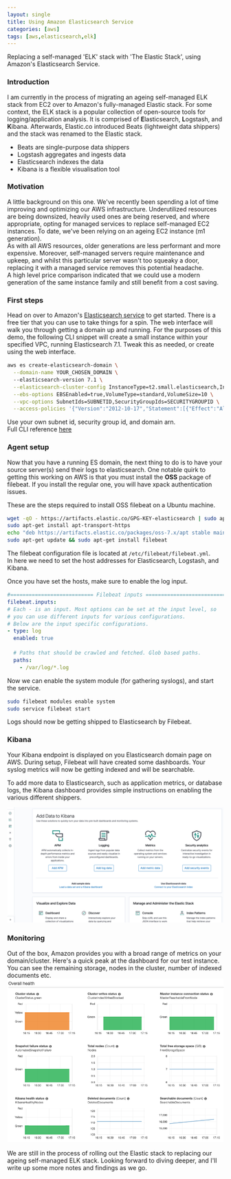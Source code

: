 ```yaml
---
layout: single
title: Using Amazon Elasticsearch Service
categories: [aws]
tags: [aws,elasticsearch,elk]
---
```


Replacing a self-managed 'ELK' stack with 'The Elastic Stack', using Amazon's Elasticsearch Service.

### Introduction
I am currently in the process of migrating an ageing self-managed ELK stack from
EC2 over to Amazon's fully-managed Elastic stack. For some context, the
ELK stack is a popular collection of open-source tools for logging/application
analysis. It is comprised of <b>E</b>lasticsearch, <b>L</b>ogstash, and
<b>K</b>ibana. Afterwards, Elastic.co introduced Beats (lightweight data shippers) and
the stack was renamed to the Elastic stack.

* Beats are single-purpose data shippers
* Logstash aggregates and ingests data
* Elasticsearch indexes the data
* Kibana is a flexible visualisation tool

### Motivation
A little background on this one. We've recently been spending a lot of time
improving and optimizing our AWS infrastructure. Underutilized resources are being downsized,
heavily used ones are being reserved, and where appropriate, opting for managed
services to replace self-managed EC2 instances.
To date, we've been relying on an ageing EC2 instance (m1 generation).  
As with all AWS resources, older generations are less performant and more expensive.
Moreover, self-managed servers require maintenance and upkeep, and whilst this
particular server wasn't too squeaky a door, replacing it with a managed service
removes this potential headache.  
A high level price comparison indicated that we could use a modern generation of
the same instance family and still benefit from a cost saving.

### First steps
Head on over to Amazon's [Elasticsearch
service](https://aws.amazon.com/elasticsearch-service/) to get started. There is
a free tier that you can use to take things for a spin.
The web interface will walk you through getting a domain up and running.
For the purposes of this demo, the following CLI snippet will create a small
instance within your specified VPC, running Elasticsearch 7.1. Tweak this as
needed, or create using the web interface.

```bash
aws es create-elasticsearch-domain \
  --domain-name YOUR_CHOSEN_DOMAIN \ 
  --elasticsearch-version 7.1 \
  --elasticsearch-cluster-config InstanceType=t2.small.elasticsearch,InstanceCount=1 \
  --ebs-options EBSEnabled=true,VolumeType=standard,VolumeSize=10 \
  --vpc-options SubnetIds=SUBNETID,SecurityGroupIds=SECURITYGROUPID \
  --access-policies '{"Version":"2012-10-17","Statement":[{"Effect":"Allow","Principal":{"AWS":"*"},"Action":"es:*","Resource":"YOUR_ARN"}]}'
```

Use your own subnet id, security group id, and domain arn.  
Full CLI reference
[here](https://docs.aws.amazon.com/cli/latest/reference/es/create-elasticsearch-domain.html)

### Agent setup
Now that you have a running ES domain, the next thing to do is to have your source server(s) send their
logs to elasticsearch. One notable quirk to getting this working on AWS is that you must install the <b>OSS</b> package of filebeat.
If you install the regular one, you will have xpack authentication issues.

These are the steps required to install OSS filebeat on a Ubuntu machine.

```bash
wget -qO - https://artifacts.elastic.co/GPG-KEY-elasticsearch | sudo apt-key add -
sudo apt-get install apt-transport-https
echo "deb https://artifacts.elastic.co/packages/oss-7.x/apt stable main" | sudo tee -a /etc/apt/sources.list.d/elastic-7.x.list
sudo apt-get update && sudo apt-get install filebeat
```

The filebeat configuration file is located at `/etc/filebeat/filebeat.yml`.  
In here we need to set the host addresses for Elasticsearch, Logstash, and Kibana.

Once you have set the hosts, make sure to enable the log input. 
```yaml
#=========================== Filebeat inputs =============================
filebeat.inputs:
# Each - is an input. Most options can be set at the input level, so
# you can use different inputs for various configurations.
# Below are the input specific configurations.
- type: log
  enabled: true

  # Paths that should be crawled and fetched. Glob based paths.
  paths:
    - /var/log/*.log
```

Now we can enable the system module (for gathering syslogs), and start the
service.

```bash
sudo filebeat modules enable system
sudo service filebeat start
```

Logs should now be getting shipped to Elasticsearch by Filebeat.

### Kibana

Your Kibana endpoint is displayed on you Elasticsearch domain page on AWS.
During setup, Filebeat will have created some dashboards. Your syslog metrics
will now be getting indexed and will be searchable. 

To add more data to Elasticsearch, such as application metrics, or database
logs, the Kibana dashboard provides simple instructions on enabling the various
different shippers.

![kibana dashboard](/assets/images/elasticstack/kibana.png)

### Monitoring
Out of the box, Amazon provides you with a broad range of metrics on your
domain/cluster. Here's a quick peak at the dashboard for our test instance. 
You can see the remaining storage, nodes in the cluster, number of indexed
documents etc.
![elasticsearch monitoring](/assets/images/elasticstack/esdashboard.png)

We are still in the process of rolling out the Elastic stack to replacing our
ageing self-managed ELK stack. Looking forward to diving deeper, and I'll write
up some more notes and findings as we go.

